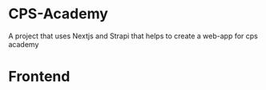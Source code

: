 # CPS-Academy

A project that uses Nextjs and Strapi that helps to create a web-app for cps academy

# Frontend

